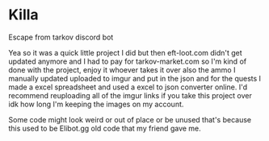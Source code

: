 # Killa
Escape from tarkov discord bot

Yea so it was a quick little project I did but then eft-loot.com didn't get updated anymore and I had to pay for tarkov-market.com so I'm kind of done with the project,
enjoy it whoever takes it over also the ammo I manually updated uploaded to imgur and put in the json and for the quests I made a excel spreadsheet and used a excel to json converter online. I'd recommend reuploading all of the imgur links if you take this project over idk how long I'm keeping the images on my account.

Some code might look weird or out of place or be unused that's because this used to be Elibot.gg old code that my friend gave me.
